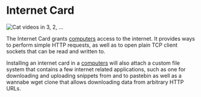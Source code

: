 # Internet Card

![Cat videos in 3, 2, ...](oredict:oc:internetCard)

The Internet Card grants [computers](../general/computer.md) access to the internet. It provides ways to perform simple HTTP requests, as well as to open plain TCP client sockets that can be read and written to.

Installing an internet card in a [computers](../general/computer.md) will also attach a custom file system that contains a few internet related applications, such as one for downloading and uploading snippets from and to pastebin as well as a wannabe wget clone that allows downloading data from arbitrary HTTP URLs.
